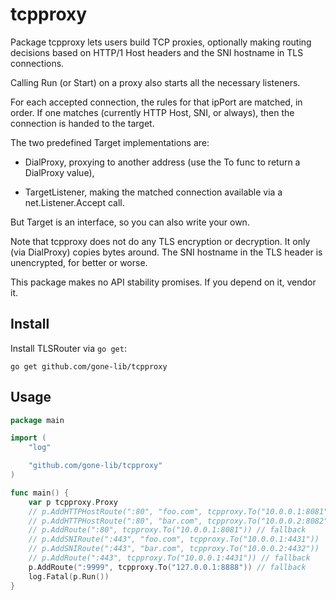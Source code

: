 # tcpproxy

Package tcpproxy lets users build TCP proxies, optionally making routing decisions based on HTTP/1 Host headers and the SNI hostname in TLS connections.

Calling Run (or Start) on a proxy also starts all the necessary listeners.

For each accepted connection, the rules for that ipPort are matched, in order. If one matches (currently HTTP Host, SNI, or always), then the connection is handed to the target.

The two predefined Target implementations are:

- DialProxy, proxying to another address (use the To func to return a DialProxy value),

- TargetListener, making the matched connection available via a net.Listener.Accept call.

But Target is an interface, so you can also write your own.

Note that tcpproxy does not do any TLS encryption or decryption. It only (via DialProxy) copies bytes around. The SNI hostname in the TLS header is unencrypted, for better or worse.

This package makes no API stability promises. If you depend on it, vendor it.

## Install

Install TLSRouter via `go get`:

```shell
go get github.com/gone-lib/tcpproxy
```

## Usage

```go
package main

import (
	"log"

	"github.com/gone-lib/tcpproxy"
)

func main() {
	var p tcpproxy.Proxy
	// p.AddHTTPHostRoute(":80", "foo.com", tcpproxy.To("10.0.0.1:8081"))
	// p.AddHTTPHostRoute(":80", "bar.com", tcpproxy.To("10.0.0.2:8082"))
	// p.AddRoute(":80", tcpproxy.To("10.0.0.1:8081")) // fallback
	// p.AddSNIRoute(":443", "foo.com", tcpproxy.To("10.0.0.1:4431"))
	// p.AddSNIRoute(":443", "bar.com", tcpproxy.To("10.0.0.2:4432"))
	// p.AddRoute(":443", tcpproxy.To("10.0.0.1:4431")) // fallback
	p.AddRoute(":9999", tcpproxy.To("127.0.0.1:8888")) // fallback
	log.Fatal(p.Run())
}
```
